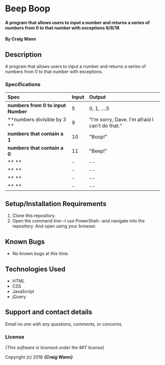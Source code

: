 # Beep Boop

#### A program that allows users to input a number and returns a series of numbers from 0 to that number with exceptions 6/8/18

#### By **Craig Wann**

## Description

A program that allows users to input a number and returns a series of numbers from 0 to that number with exceptions.


### Specifications
| Spec | Input | Output |
| :-------------     | :------------- | :------------- |
| **numbers from 0 to input Number** | 5 | 0, 1, ....5 |
| **numbers divisible by 3 ** | 9 | "I'm sorry, Dave. I'm afraid I can't do that." |
| **numbers that contain a 1**| 10 | "Boop!" |
| **numbers that contain a 0**| 11 | "Beep!" |
| ** ** | - | -- |
| ** ** | - | -- |
| ** ** | - | -- |
| ** ** | - | -- |


## Setup/Installation Requirements

1. Clone this repository.
2. Open the command line--I use PowerShell--and navigate into the repository. And open using your browser.

## Known Bugs
* No known bugs at this time.

## Technologies Used
* HTML
* CSS
* JavaScript
* jQuery

## Support and contact details

_Email no one with any questions, comments, or concerns._

### License

*{This software is licensed under the MIT license}*

Copyright (c) 2018 **_{Craig Wann}_**
